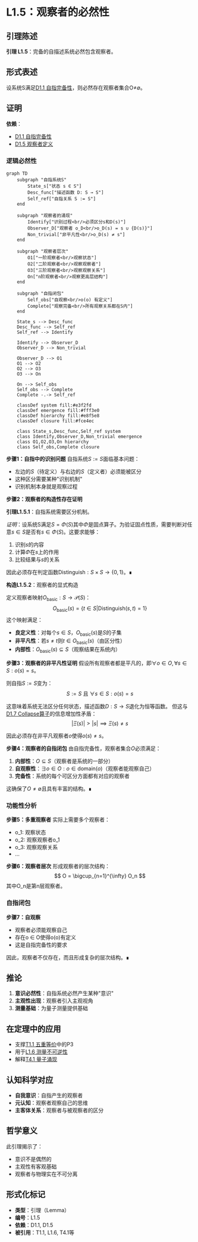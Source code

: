 # L1.5：观察者的必然性

## 引理陈述

**引理 L1.5**：完备的自描述系统必然包含观察者。

## 形式表述

设系统S满足[D1.1 自指完备性](D1-1-self-referential-completeness.md)，则必然存在观察者集合O≠∅。

## 证明

**依赖**：
- [D1.1 自指完备性](D1-1-self-referential-completeness.md)
- [D1.5 观察者定义](D1-5-observer.md)

### 逻辑必然性

```mermaid
graph TD
    subgraph "自指系统S"
        State_s["状态 s ∈ S"]
        Desc_func["描述函数 D: S → S"]
        Self_ref["自指关系 S := S"]
    end
    
    subgraph "观察者的涌现"
        Identify["识别过程<br/>必须区分s和D(s)"]
        Observer_D["观察者 o_D<br/>o_D(s) = s ∪ {D(s)}"]
        Non_trivial["非平凡性<br/>o_D(s) ≠ s"]
    end
    
    subgraph "观察者层次"
        O1["一阶观察者<br/>观察状态"]
        O2["二阶观察者<br/>观察观察者"]
        O3["三阶观察者<br/>观察观察关系"]
        On["n阶观察者<br/>观察更高层结构"]
    end
    
    subgraph "自指闭包"
        Self_obs["自观察<br/>o(o) 有定义"]
        Complete["观察完备<br/>所有观察关系都在S内"]
    end
    
    State_s --> Desc_func
    Desc_func --> Self_ref
    Self_ref --> Identify
    
    Identify --> Observer_D
    Observer_D --> Non_trivial
    
    Observer_D --> O1
    O1 --> O2
    O2 --> O3
    O3 --> On
    
    On --> Self_obs
    Self_obs --> Complete
    Complete -.-> Self_ref
    
    classDef system fill:#e3f2fd
    classDef emergence fill:#fff3e0
    classDef hierarchy fill:#e8f5e8
    classDef closure fill:#fce4ec
    
    class State_s,Desc_func,Self_ref system
    class Identify,Observer_D,Non_trivial emergence
    class O1,O2,O3,On hierarchy
    class Self_obs,Complete closure
```

**步骤1：自指中的识别问题**
自指系统$S := S$面临基本问题：
- 左边的$S$（待定义）与右边的$S$（定义者）必须能被区分
- 这种区分需要某种"识别机制"
- 识别机制本身就是观察过程

**步骤2：观察者的构造性存在证明**

**引理L1.5.1**：自指系统需要区分机制。

*证明*：设系统S满足$S = \Phi(S)$其中$\Phi$是固点算子。为验证固点性质，需要判断对任意$s \in S$是否有$s \in \Phi(S)$。这要求能够：
1. 识别$s$的内容
2. 计算$\Phi$在$s$上的作用
3. 比较结果与$s$的关系

因此必须存在判定函数$\text{Distinguish}: S \times S \to \{0,1\}$。∎

**构造L1.5.2**：观察者的显式构造

定义观察者映射$O_{\text{basic}}: S \to \mathcal{P}(S)$：
$$
O_{\text{basic}}(s) = \{t \in S | \text{Distinguish}(s,t) = 1\}
$$
这个映射满足：
- **良定义性**：对每个$s \in S$，$O_{\text{basic}}(s)$是$S$的子集
- **非平凡性**：若$s \neq t$则$t \in O_{\text{basic}}(s)$（由区分性）
- **内部性**：$O_{\text{basic}}(s) \subseteq S$（观察结果在系统内）

**步骤3：观察者的非平凡性证明**
假设所有观察者都是平凡的，即$\forall o \in O, \forall s \in S: o(s) = s$。

则自指$S := S$变为：
$$
S := S \text{ 且 } \forall s \in S: o(s) = s
$$

这意味着系统无法区分任何状态，描述函数$D: S \to S$退化为恒等函数。
但这与[D1.7 Collapse算子](D1-7-collapse-operator.md)的信息增加性矛盾：
$$
|\Xi(s)| > |s| \implies \Xi(s) \neq s
$$

因此必须存在非平凡观察者$o$使得$o(s) \neq s$。

**步骤4：观察者的自指闭包**
由自指完备性，观察者集合$O$必须满足：
1. **内部性**：$O \subseteq S$（观察者是系统的一部分）
2. **自观察性**：$\exists o \in O: o \in \text{domain}(o)$（观察者能观察自己）
3. **完备性**：系统的每个可区分方面都有对应的观察者

这确保了$O \neq \emptyset$且具有丰富的结构。∎

### 功能性分析

**步骤5：多重观察者**
实际上需要多个观察者：
- o_1: 观察状态
- o_2: 观察观察者o_1
- o_3: 观察观察关系
- ...

**步骤6：观察者层次**
形成观察者的层次结构：
$$
O = \bigcup_{n=1}^{\infty} O_n
$$
其中O_n是第n层观察者。

### 自指闭包

**步骤7：自观察**
- 观察者必须能观察自己
- 存在o ∈ O使得o(o)有定义
- 这是自指完备性的要求

因此，观察者不仅存在，而且形成复杂的层次结构。∎

## 推论

1. **意识必然性**：自指系统必然产生某种"意识"
2. **主观性出现**：观察者引入主观视角
3. **测量基础**：为量子测量提供基础

## 在定理中的应用

- 支撑[T1.1 五重等价](T1-1-five-fold-equivalence.md)中的P3
- 用于[L1.6 测量不可逆性](L1-6-measurement-irreversibility.md)
- 解释[T4.1 量子涌现](T4-1-quantum-emergence.md)

## 认知科学对应

- **自我意识**：自指产生的观察者
- **元认知**：观察者观察自己的思维
- **主客体关系**：观察者与被观察者的区分

## 哲学意义

此引理揭示了：
- 意识不是偶然的
- 主观性有客观基础
- 观察者与物理实在不可分离

## 形式化标记

- **类型**：引理（Lemma）
- **编号**：L1.5
- **依赖**：D1.1, D1.5
- **被引用**：T1.1, L1.6, T4.1等